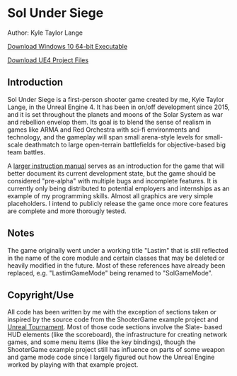 # Sol Under Siege

Author: Kyle Taylor Lange

[Download Windows 10 64-bit Executable](https://1drv.ms/u/s!ApUEptdrQboHiL5VZ1RkKqs5RuKizQ?e=JKqORE)

[Download UE4 Project Files]()

## Introduction

  Sol Under Siege is a first-person shooter game created by me, Kyle Taylor Lange, in the Unreal Engine 4.
It has been in on/off development since 2015, and it is set throughout the planets and moons of the Solar
System as war and rebellion envelop them. Its goal is to blend the sense of realism in games like ARMA and
Red Orchestra with sci-fi environments and technology, and the gameplay will span small arena-style levels
for small-scale deathmatch to large open-terrain battlefields for objective-based big team battles.


  A [larger instruction manual](https://github.com/Dakatsu/SolUnderSiege/blob/master/SolUnderSiege_Manual.pdf) serves as an introduction for the game that will better document its current 
development state, but the game should be considered "pre-alpha" with multiple bugs and incomplete 
features. It is currently only being distributed to potential employers and internships as an example of
my programming skills. Almost all graphics are very simple placeholders. I intend to publicly release the
game once more core features are complete and more thorougly tested.

## Notes

  The game originally went under a working title "Lastim" that is still reflected in the name of the core 
module and certain classes that may be deleted or heavily modified in the future. Most of these references 
have already been replaced, e.g. "LastimGameMode" being renamed to "SolGameMode".

## Copyright/Use

  All code has been written by me with the exception of sections taken or inspired by the source code from
the ShooterGame example project and [Unreal Tournament](https://github.com/EpicGames/UnrealTournament). Most of those code sections involve the Slate-
based HUD elements (like the scoreboard), the infrastructure for creating network games, and some menu items
(like the key bindings), though the ShooterGame example project still has influence on parts of some weapon 
and game mode code since I largely figured out how the Unreal Engine worked by playing with that example 
project.
  
